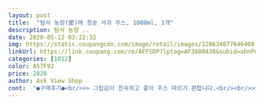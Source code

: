 ```yaml
---
layout: post 
title:  "탐사 농장(愛)애 청송 사과 주스, 1000ml, 1개" 
description: 탐사 농장 ..
date: 2020-05-12 03:22:32 
img: https://static.coupangcdn.com/image/retail/images/328634877646408-a63adcaa-9f7d-4901-8833-093924552812.jpg 
linkUrl: https://link.coupang.com/re/AFFSDP?lptag=AF3600438&subid=ahnPublicAsk&pageKey=1409985949&itemId=2446362695&vendorItemId=70440075763&traceid=V0-113-7191417678faab7a 
categories: [1012] 
color: A57F92 
price: 2820 
author: Ask View Shop 
cont:  "●구매후기●<br/>>> 그립감이 친숙하고 좋아 주스 따르기 편합니다.<br/><br/>>> 보통은 속캡이 밀봉하고 있는데, 이 제품은 특이하게 겉 뚜껑 다음에 바로 내용물이더군요.<br/><br/>>> 아침, 자기 전 마시기에 부담 없습니다.<br/><br/>>> 주스가 너무 달면 마시고 나서 물 먹히잖아요? 탐사 사과 주스는 그럴 일이 없더군요.<br/><br/>>> 지금까지 마셔 본 사과 주스 중에서 가장 저와 잘 맞네요.<br/><br/>>> 직접 갈아 만든 주스가 아닌 이상, 구매한 주스에 과일 건더기가 들어있는 것을 싫어하거든요.<br/><br/><br/> - 겉 뚜껑 안에 속캡은 없습니다.<br/><br/><br/> - 공복의 아침 사과는 몸의 에너지를 공급해줍니다<br/><br/> - 당도가 세지 않고 달콤함이 은은해서 좋습니다.<br/> 새콤함은 없어요.<br/><br/><br/> - 마시는 중에는 진하게 느껴지고, 마신 후에는 라이트 하게 마무리돼서 맛 밸런스가 좋게 느껴집니다.<br/><br/><br/> - 비타민C와 유기산이 많아 피로 회복에도 도움이 됩니다<br/><br/> - 사과껍질에 많이 함유된 퀘르세틴 성분은 몸의 항산화를 도와 노화 방지 도움<br/><br/> - 사과에 많이 함유된 칼륨은 나트륨 배출을 촉진하여 체내 나트륨 균형을 맞추는데 도움을 줄 수 있어요<br/><br/> - 섬유질이 풍부해서 배변활동이 활발한 아침 공복에 먹을 경우 장 운동을 촉진하여 쾌변에 도움을 주는 식품이예요<br/><br/> - 식사 30분 전에 섭취하면 포만감 유지하기에도 좋아요<br/><br/> - 익숙한 사과 주스 향이 약하게 납니다.<br/> 특별하진 않아요.<br/><br/><br/> - 주스 1L는 보통 일주일 정도면 다 마시게 되더군요.<br/><br/><br/> - 주스 병 입구에 곰팡이나 기타 이물질 없이 깨끗했습니다.<br/><br/><br/> - 주스 안에 과일 건더기 없어서 만족스럽더군요.<br/> 온리 액체 만세!<br/><br/> - 주스의 목 넘김과 마신 뒤 느낌이 매우 깔끔합니다.<br/> 진짜 깔끔 그 자체!<br/><br/> - 중금속과 담배연기, 미세먼지 등으로 부터 폐를 보호하여 폐 건강에 좋아요<br/><br/> - 처음 딱 마셨을 때, ( 공산품임을 감안해도 ) 정말 신선하다고 느껴졌습니다.<br/><br/><br/> - 타 브랜드 주스 패키지와 큰 차이는 없습니다.<br/><br/><br/> - 한 달 정도 여유 있게 마실 수 있을 정도로 유통기한이 넉넉했습니다.<br/><br/><br/>1.<br/> 패키지 및 내용물 양<br/>2.<br/> 사과 주스 상태 및 맛<br/>✔︎<br/>✔︎ 맛<br/>✔︎ 아침의 사과 장점<br/>가격도 착하고 만족스럽네요^^<br/>건강한사과주스 맛입니다<br/>건더기 없고 깔끔한 맛이 딱 제가 좋아하는 스타일이라 마음에 듭니다.<br/><br/>건더기가 없는줄알았는데<br/>건더기는없구<br/>구매해보았죠ㅋㅋㅋ!<br/>그런 경우에 한 잔씩 먹기 참 좋은 제품인 것 같아요!<br/>그럴 때 마실 용으로 탐사 사과 주스를 구매했습니다.<br/><br/>단맛강한건 좋아하지 않거든요<br/>달달하면서 사과 퓨레가 함유되어 있어서<br/>당이 딱 채워지면서 활력이 돌더라구요!<br/>맛은 단맛보다는 새콤한맛이 더 강한 사과주스네요<br/>먹은 후 입이 텁텁하지 않고 전체적으로 깔끔한 맛이라 만족스러워요!<br/>목넘김이 거북하지않아요^^<br/>사과주스는 은근 자주시키는편인데<br/>색은 얼마전 구매해봤던 주스랑 아주 똑같았어요<br/>아니면 과일이 똑떨어졌다거나.<br/><br/>아이도 한컵 원샷했답니다<br/>아주 작고 양이 많지않아 없다 느꼈나봐요<br/>아주 잘게 있답니다<br/>아침에 사과가 엄청 좋다고 하잖아요?<br/>아침에 직접 과일 주스를 갈아 마시는데, 가끔 귀찮을 때가 있어요.<br/><br/>앞으로 종종 구매하려고요.<br/><br/>연한 레몬즙색깔?<br/>오잉?탐사에서도 사과주스가ㅋㅋㅋ??(추가내용)<br/>인위적인 첨가물 맛이 나지 않아서 좋고<br/>저는 아침에 꼭 사과 1개를 먹으려 노력해요!<br/>저는 회사에 두고 아침마다 마시면서<br/>정말 사과를 갈아서 먹는듯한 자연스러운 맛이예요<br/>탐사꺼를 처음봤어요<br/>피로회복 겸 하루를 활기차게 시작하고 있습니다!!<br/>하지만 너무 바쁜 아침시간에 사과 손질 후 챙길 시간이 없어서<br/>훨씬 맛이 좋고 씹히는 건더기도 약간 있고 맛있습니다!<br/>" 
---
```

